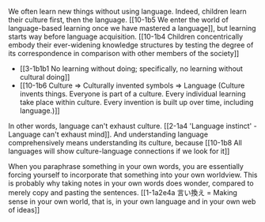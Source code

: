 We often learn new things without using language. Indeed, children learn their culture first, then the language. [[10-1b5 We enter the world of language-based learning once we have mastered a language]], but learning starts way before language acquisition. [[10-1b4 Children concentrically embody their ever-widening knowledge structures by testing the degree of its correspondence in comparison with other members of the society]] 
- [[3-1b1b1 No learning without doing; specifically, no learning without cultural doing]]
- [[10-1b6 Culture ⇒ Culturally invented symbols ⇒ Language (Culture invents things. Everyone is part of a culture. Every individual learning take place within culture. Every invention is built up over time, including language.)]]


In other words, language can't exhaust culture. [[2-1a4 'Language instinct' - Language can't exhaust mind]]. And understanding language comprehensively means understanding its culture, because [[10-1b8 All languages will show culture-language connections if we look for it]]

When you paraphrase something in your own words, you are essentially forcing yourself to incorporate that something into your own worldview. This is probably why taking notes in your own words does wonder, compared to merely copy and pasting the sentences. [[1-1a2e4a 言い換え = Making sense in your own world, that is, in your own language and in your own web of ideas]]
